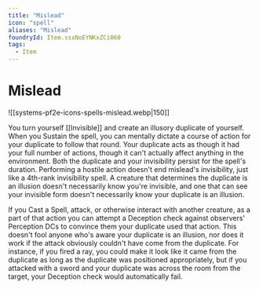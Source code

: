 ```yaml
---
title: "Mislead"
icon: "spell"
aliases: "Mislead"
foundryId: Item.ssxNoEYNKxZCi060
tags:
  - Item
---
```


# Mislead
![[systems-pf2e-icons-spells-mislead.webp|150]]

You turn yourself [[Invisible]] and create an illusory duplicate of yourself. When you Sustain the spell, you can mentally dictate a course of action for your duplicate to follow that round. Your duplicate acts as though it had your full number of actions, though it can't actually affect anything in the environment. Both the duplicate and your invisibility persist for the spell's duration. Performing a hostile action doesn't end mislead's invisibility, just like a 4th-rank invisibility spell. A creature that determines the duplicate is an illusion doesn't necessarily know you're invisible, and one that can see your invisible form doesn't necessarily know your duplicate is an illusion.

If you Cast a Spell, attack, or otherwise interact with another creature, as a part of that action you can attempt a Deception check against observers' Perception DCs to convince them your duplicate used that action. This doesn't fool anyone who's aware your duplicate is an illusion, nor does it work if the attack obviously couldn't have come from the duplicate. For instance, if you fired a ray, you could make it look like it came from the duplicate as long as the duplicate was positioned appropriately, but if you attacked with a sword and your duplicate was across the room from the target, your Deception check would automatically fail.
